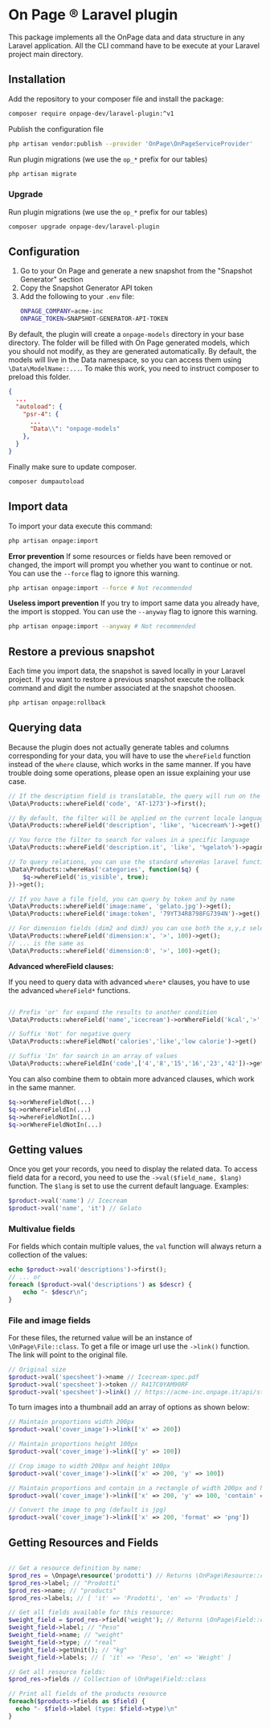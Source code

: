 # On Page &reg; Laravel plugin

This package implements all the OnPage data and data structure in any Laravel application.
All the CLI command have to be execute at your Laravel project main directory.

## Installation

Add the repository to your composer file and install the package:
```bash
composer require onpage-dev/laravel-plugin:^v1
```
Publish the configuration file
```bash
php artisan vendor:publish --provider 'OnPage\OnPageServiceProvider'
```
Run plugin migrations (we use the `op_*` prefix for our tables)
```bash
php artisan migrate
```

### Upgrade
Run plugin migrations (we use the `op_*` prefix for our tables)
```bash
composer upgrade onpage-dev/laravel-plugin
```



## Configuration

1. Go to your On Page and generate a new snapshot from the "Snapshot Generator" section
2. Copy the Snapshot Generator API token
3. Add the following to your `.env` file:
    ```bash
    ONPAGE_COMPANY=acme-inc
    ONPAGE_TOKEN=SNAPSHOT-GENERATOR-API-TOKEN
    ```

By default, the plugin will create a `onpage-models` directory in your base directory.
The folder will be filled with On Page generated models, which you should not modify, as they are generated automatically.
By default, the models will live in the Data namespace, so you can access them using `\Data\ModelName::...`.
To make this work, you need to instruct composer to preload this folder.
```json
{
  ...
  "autoload": {
    "psr-4": {
      ...
      "Data\\": "onpage-models"
    },
  }
}
```

Finally make sure to update composer.
```bash
composer dumpautoload
```

## Import data
To import your data execute this command:
```bash
php artisan onpage:import
```

__Error prevention__
If some resources or fields have been removed or changed, the import will prompt you whether you want to continue or not. You can use the `--force` flag to ignore this warning.
```bash
php artisan onpage:import --force # Not recommended
```

__Useless import prevention__
If you try to import same data you already have, the import is stopped. You can use the `--anyway` flag to ignore this warning.
```bash
php artisan onpage:import --anyway # Not recommended
```

## Restore a previous snapshot
Each time you import data, the snapshot is saved locally in your Laravel project.
If you want to restore a previous snapshot execute the rollback command and digit the number associated at the snapshot choosen.

```bash
php artisan onpage:rollback
```

## Querying data
Because the plugin does not actually generate tables and columns corresponding for your data, you will have to use the `whereField` function instead of the `where` clause, which works in the same manner.
If you have trouble doing some operations, please open an issue explaining your use case.
```php
// If the description field is translatable, the query will run on the current locale language
\Data\Products::whereField('code', 'AT-1273')->first();

// By default, the filter will be applied on the current locale language
\Data\Products::whereField('description', 'like', '%icecream%')->get();

// You force the filter to search for values in a specific language
\Data\Products::whereField('description.it', 'like', '%gelato%')->paginate();

// To query relations, you can use the standard whereHas laravel function
\Data\Products::whereHas('categories', function($q) {
    $q->whereField('is_visible', true);
})->get();

// If you have a file field, you can query by token and by name
\Data\Products::whereField('image:name', 'gelato.jpg')->get();
\Data\Products::whereField('image:token', '79YT34R8798FG7394N')->get();

// For dimension fields (dim2 and dim3) you can use both the x,y,z selectors, or the 0,1,2 selectors
\Data\Products::whereField('dimension:x', '>', 100)->get();
// ... is the same as
\Data\Products::whereField('dimension:0', '>', 100)->get();
```


__Advanced whereField clauses:__

If you need to query data with advanced `where*` clauses, you have to use the advanced `whereField*` functions.


```php

// Prefix 'or' for expand the results to another condition
\Data\Products::whereField('name','icecream')->orWhereField('kcal','>',200)->get()

// Suffix 'Not' for negative query
\Data\Products::whereFieldNot('calories','like','low calorie')->get()     

// Suffix 'In' for search in an array of values
\Data\Products::whereFieldIn('code',['4','8','15','16','23','42'])->get();
```

You can also combine them to obtain more advanced clauses, which work in the same manner.


```php
$q->orWhereFieldNot(...)     
$q->orWhereFieldIn(...)   
$q->whereFieldNotIn(...)  
$q->orWhereFieldNotIn(...)
```



## Getting values
Once you get your records, you need to display the related data.
To access field data for a record, you need to use the `->val($field_name, $lang)` function.
The `$lang` is set to use the current default language.
Examples:
```php
$product->val('name') // Icecream
$product->val('name', 'it') // Gelato
```

### Multivalue fields
For fields which contain multiple values, the `val` function will always return a collection of the values:
```php
echo $product->val('descriptions')->first();
// ... or
foreach ($product->val('descriptions') as $descr) {
    echo "- $descr\n";
}
```

### File and image fields
For these files, the returned value will be an instance of `\OnPage\File::class`.
To get a file or image url use the `->link()` function. The link will point to the original file.

```php
// Original size
$product->val('specsheet')->name // Icecream-spec.pdf
$product->val('specsheet')->token // R417C0YAM90RF
$product->val('specsheet')->link() // https://acme-inc.onpage.it/api/storage/R417C0YAM90RF?name=icecream-spec.pdf
```

To turn images into a thumbnail add an array of options as shown below:
```php
// Maintain proportions width 200px
$product->val('cover_image')->link(['x' => 200])

// Maintain proportions height 100px
$product->val('cover_image')->link(['y' => 100])

// Crop image to width 200px and height 100px
$product->val('cover_image')->link(['x' => 200, 'y' => 100])

// Maintain proportions and contain in a rectangle of width 200px and height 100px 
$product->val('cover_image')->link(['x' => 200, 'y' => 100, 'contain' => true])

// Convert the image to png (default is jpg)
$product->val('cover_image')->link(['x' => 200, 'format' => 'png'])
```


## Getting Resources and Fields

```php

// Get a resource definition by name:
$prod_res = \Onpage\resource('prodotti') // Returns \OnPage\Resource::class
$prod_res->label; // "Prodotti"
$prod_res->name; // "products"
$prod_res->labels; // [ 'it' => 'Prodotti', 'en' => 'Products' ]

// Get all fields available for this resource:
$weight_field = $prod_res->field('weight'); // Returns \OnPage\Field::class or null
$weight_field->label; // "Peso"
$weight_field->name; // "weight"
$weight_field->type; // "real"
$weight_field->getUnit(); // "kg"
$weight_field->labels; // [ 'it' => 'Peso', 'en' => 'Weight' ]

// Get all resource fields:
$prod_res->fields // Collection of \OnPage\Field::class

// Print all fields of the products resource
foreach($products->fields as $field) {
  echo "- $field->label (type: $field->type)\n"
}


````
